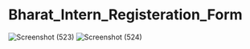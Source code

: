 # Bharat_Intern_Registeration_Form
![Screenshot (523)](https://github.com/Harsh2002kumar/Bharat_Intern_Registeration_Form/assets/92517369/a89984a1-b1f3-4bdc-93ad-737bd54384e3)
![Screenshot (524)](https://github.com/Harsh2002kumar/Bharat_Intern_Registeration_Form/assets/92517369/b538e196-e7f5-4335-89db-7c69867c35e1)
